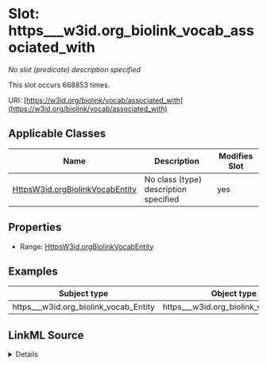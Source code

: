 

# Slot: https___w3id.org_biolink_vocab_associated_with


_No slot (predicate) description specified_






This slot occurs 668853 times.


URI: [https://w3id.org/biolink/vocab/associated_with](https://w3id.org/biolink/vocab/associated_with)



<!-- no inheritance hierarchy -->





## Applicable Classes

| Name | Description | Modifies Slot |
| --- | --- | --- |
| [HttpsW3id.orgBiolinkVocabEntity](../classes/HttpsW3id.orgBiolinkVocabEntity.md) | No class (type) description specified |  yes  |







## Properties

* Range: [HttpsW3id.orgBiolinkVocabEntity](../classes/HttpsW3id.orgBiolinkVocabEntity.md)






## Examples

| Subject type | Object type | Example subject | Example object | Occurrences |
| --- | --- | --- | --- | --- |
| https___w3id.org_biolink_vocab_Entity | https___w3id.org_biolink_vocab_Entity | http://linkedlifedata.com/resource/umls/id/C0000039 | http://linkedlifedata.com/resource/umls/id/C0015230 | 668853 |




## LinkML Source

<details>

```yaml
name: https___w3id.org_biolink_vocab_associated_with
annotations:
  count:
    tag: count
    value: 668853
description: No slot (predicate) description specified
examples:
- object:
    example_object: http://linkedlifedata.com/resource/umls/id/C0015230
    example_object_type: https___w3id.org_biolink_vocab_Entity
    example_predicate: https://w3id.org/biolink/vocab/associated_with
    example_subject: http://linkedlifedata.com/resource/umls/id/C0000039
    example_subject_type: https___w3id.org_biolink_vocab_Entity
from_schema: biohealth
rank: 1000
slot_uri: https://w3id.org/biolink/vocab/associated_with
alias: https___w3id.org_biolink_vocab_associated_with
domain_of:
- https___w3id.org_biolink_vocab_Entity
range: https___w3id.org_biolink_vocab_Entity

```
</details>